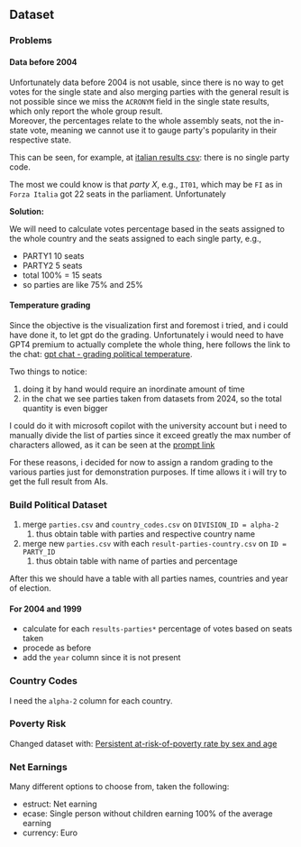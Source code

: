 ## Dataset

### Problems

#### Data before 2004

Unfortunately data before 2004 is not usable, since there is no way to get votes for the single state and also merging parties with the general result is not possible since we miss the `ACRONYM` field in the single state results, which only report the whole group result.\
Moreover, the percentages relate to the whole assembly seats, not the in-state vote, meaning we cannot use it to gauge party's popularity in their respective state.


This can be seen, for example, at [italian results csv](https://github.com/mhetacc/data15003/blob/main/project/data/eu_parliament/2004/results-parties-it.csv): there is no single party code.

The most we could know is that *party X*, e.g., `IT01`, which may be `FI` as in `Forza Italia` got 22 seats in the parliament. Unfortunately

**Solution:**

We will need to calculate votes percentage based in the seats assigned to the whole country and the seats assigned to each single party, e.g.,
- PARTY1 10 seats
- PARTY2 5  seats
- total 100% = 15 seats 
- so parties are like 75% and 25%
 
#### Temperature grading

Since the objective is the visualization first and foremost i tried, and i could have done it, to let gpt do the grading. Unfortunately i would need to have GPT4 premium to actually complete the whole thing, here follows the link to the chat: [gpt chat - grading political temperature](https://chatgpt.com/share/67fd142c-cdc4-800b-99f6-71a2ebfa03fe). 

Two things to notice:
1. doing it by hand would require an inordinate amount of time
2. in the chat we see parties taken from datasets from 2024, so the total quantity is even bigger

I could do it with microsoft copilot with the university account but i need to manually divide the list of parties since it exceed greatly the max number of characters allowed, as it can be seen at the [prompt link](https://www.microsoft365.com/chat/entity1-d870f6cd-4aa5-4d42-9626-ab690c041429/eyJpZCI6IlZYTmxjbFl4ZkdoMGRIQnpPaTh2YzNWaWMzUnlZWFJsTFdsdWRDNXZabVpwWTJVdVkyOXRMM3hQU1VRNk0yRmpaamsyT1RrdE5EQTFOQzAwWkRCbUxUZzNOVFV0T0dOa01EUXhOVFkwTUdNeWZHUTFOelEwT1daa0xUTTBOVEl0TkRVeE1DMWhNREk1TFdJME16QTBZVEU0TVRneE5ud3lNREkxTFRBMExURTBWREUwT2pFeE9qVXlMakUzTWpReE5qZGEiLCJzY2VuYXJpbyI6InNoYXJlTGluayIsInByb3BlcnRpZXMiOnsicHJvbXB0U291cmNlIjoidXNlciIsImNsaWNrVGltZXN0YW1wIjoiMjAyNS0wNC0xNFQxNDoxMTo1Mi4zMjZaIn0sImNoYXRUeXBlIjoid2ViIiwidmVyc2lvbiI6MS4xfQ)

For these reasons, i decided for now to assign a random grading to the various parties just for demonstration purposes. If time allows it i will try to get the full result from AIs.

### Build Political Dataset

1. merge `parties.csv` and `country_codes.csv` on `DIVISION_ID = alpha-2`
   1. thus obtain table with parties and respective country name
2. merge new `parties.csv` with each `result-parties-country.csv` on `ID = PARTY_ID`
   1. thus obtain table with name of parties and percentage 

After this we should have a table with all parties names, countries and year of election.

#### For 2004 and 1999

- calculate for each `results-parties*` percentage of votes based on seats taken
- procede as before
- add the `year` column since it is not present

### Country Codes

I need the `alpha-2` column for each country.

### Poverty Risk

Changed dataset with: [Persistent at-risk-of-poverty rate by sex and age](https://ec.europa.eu/eurostat/databrowser/view/ilc_li21/default/bar?lang=en&category=livcon.ilc.ilc_ip.ilc_li)

### Net Earnings

Many different options to choose from, taken the following:
- estruct: Net earning
- ecase: Single person without children earning 100% of the average earning
- currency: Euro

